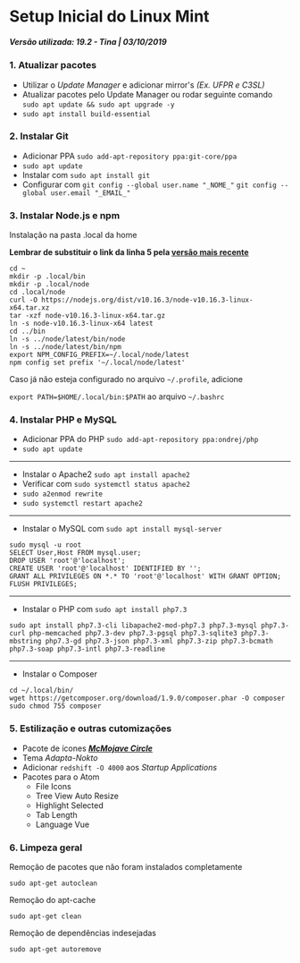 # Setup Inicial do Linux Mint

##### Versão utilizada: 19.2 - Tina | 03/10/2019

### 1. Atualizar pacotes
- Utilizar o *Update Manager* e adicionar mirror's *(Ex. UFPR e C3SL)*
- Atualizar pacotes pelo Update Manager ou rodar seguinte comando
    `sudo apt update && sudo apt upgrade -y`
- `sudo apt install build-essential`

### 2. Instalar Git
- Adicionar PPA `sudo add-apt-repository ppa:git-core/ppa`
- `sudo apt update`
- Instalar com `sudo apt install git`
- Configurar com
`git config --global user.name "_NOME_"`
`git config --global user.email "_EMAIL_"`

### 3. Instalar Node.js e npm
Instalação na pasta .local da home

**Lembrar de substituir o link da linha 5 pela [versão mais recente](https://nodejs.org/en/download/)**
```
cd ~
mkdir -p .local/bin
mkdir -p .local/node
cd .local/node
curl -O https://nodejs.org/dist/v10.16.3/node-v10.16.3-linux-x64.tar.xz
tar -xzf node-v10.16.3-linux-x64.tar.gz
ln -s node-v10.16.3-linux-x64 latest
cd ../bin
ln -s ../node/latest/bin/node
ln -s ../node/latest/bin/npm
export NPM_CONFIG_PREFIX=~/.local/node/latest
npm config set prefix '~/.local/node/latest'
```
Caso já não esteja configurado no arquivo `~/.profile`, adicione

`export PATH=$HOME/.local/bin:$PATH` ao arquivo `~/.bashrc`

### 4. Instalar PHP e MySQL
- Adicionar PPA do PHP `sudo add-apt-repository ppa:ondrej/php`
- `sudo apt update`
--------
- Instalar o Apache2 `sudo apt install apache2`
- Verificar com `sudo systemctl status apache2`
- `sudo a2enmod rewrite`
- `sudo systemctl restart apache2`
--------
- Instalar o MySQL com `sudo apt install mysql-server`
```
sudo mysql -u root
SELECT User,Host FROM mysql.user;
DROP USER 'root'@'localhost';
CREATE USER 'root'@'localhost' IDENTIFIED BY '';
GRANT ALL PRIVILEGES ON *.* TO 'root'@'localhost' WITH GRANT OPTION;
FLUSH PRIVILEGES;
```
--------
- Instalar o PHP com `sudo apt install php7.3`
```
sudo apt install php7.3-cli libapache2-mod-php7.3 php7.3-mysql php7.3-curl php-memcached php7.3-dev php7.3-pgsql php7.3-sqlite3 php7.3-mbstring php7.3-gd php7.3-json php7.3-xml php7.3-zip php7.3-bcmath php7.3-soap php7.3-intl php7.3-readline
```
--------
- Instalar o Composer
```
cd ~/.local/bin/
wget https://getcomposer.org/download/1.9.0/composer.phar -O composer
sudo chmod 755 composer
```

### 5. Estilização e outras cutomizações
- Pacote de ícones [***McMojave Circle***](https://www.cinnamon-look.org/p/1305429/)
- Tema *Adapta-Nokto*
- Adicionar `redshift -O 4000` aos *Startup Applications*
- Pacotes para o Atom
    - File Icons
    - Tree View Auto Resize
    - Highlight Selected
    - Tab Length
    - Language Vue

### 6. Limpeza geral
Remoção de pacotes que não foram instalados completamente

`sudo apt-get autoclean`

Remoção do apt-cache

`sudo apt-get clean`

Remoção de dependências indesejadas

`sudo apt-get autoremove`
